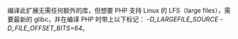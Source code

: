 编译此扩展无需任何额外的库，但想要 PHP 支持 Linux 的 LFS（large
files），需要最新的 glibc，并在编译 PHP 时带上以下标记：
*-D\_LARGEFILE\_SOURCE -D\_FILE\_OFFSET\_BITS=64*。

